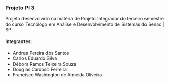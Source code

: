 ### Projeto PI 3
Projeto desenvolvido na matéria de Projeto Integrador do terceiro semestre do curso Tecnólogo em Análise e Desenvolvimento de Sistemas do Senac | SP

#### Integrantes:
- Andrea Pereira dos Santos
- Carlos Eduardo Silva
- Débora Ramos Teixeira Souza
- Douglas Cardoso Ferreira
- Francisco Washington de Almeida Oliveira